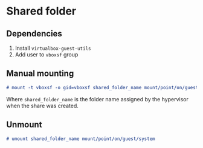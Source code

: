 # Shared folder

## Dependencies

1. Install `virtualbox-guest-utils`
2. Add user to `vboxsf` group

## Manual mounting

```md
# mount -t vboxsf -o gid=vboxsf shared_folder_name mount/point/on/guest/system
```
Where `shared_folder_name` is the folder name assigned by the hypervisor when
the share was created.

## Unmount

```md
# umount shared_folder_name mount/point/on/guest/system
```
